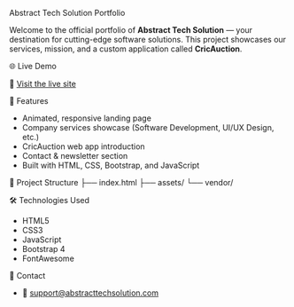 Abstract Tech Solution Portfolio

Welcome to the official portfolio of **Abstract Tech Solution** — your destination for cutting-edge software solutions. This project showcases our services, mission, and a custom application called **CricAuction**.

🌐 Live Demo

🔗 [Visit the live site](https://ats-portfolio.vercel.app)

🚀 Features

- Animated, responsive landing page
- Company services showcase (Software Development, UI/UX Design, etc.)
- CricAuction web app introduction
- Contact & newsletter section
- Built with HTML, CSS, Bootstrap, and JavaScript

📁 Project Structure
├── index.html
├── assets/
└── vendor/

🛠 Technologies Used

- HTML5
- CSS3
- JavaScript
- Bootstrap 4
- FontAwesome

📧 Contact
  
- 📧 support@abstracttechsolution.com

